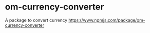 # om-currency-converter
A package to convert currency
https://www.npmjs.com/package/om-currency-converter

